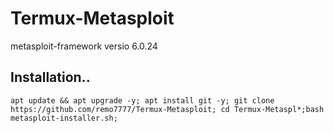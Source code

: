 # Termux-Metasploit
metasploit-framework versio 6.0.24

## Installation..
```
apt update && apt upgrade -y; apt install git -y; git clone https://github.com/remo7777/Termux-Metasploit; cd Termux-Metaspl*;bash metasploit-installer.sh;
```
